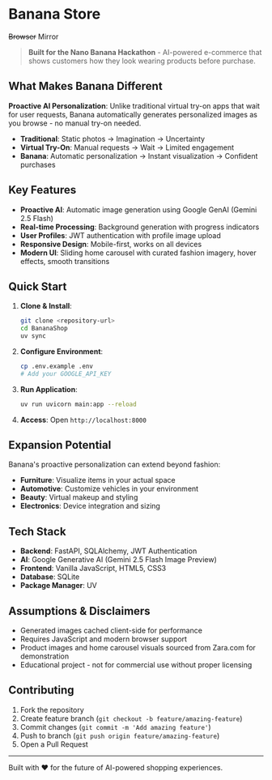 # Banana Store
~~Browser~~ Mirror


> **Built for the Nano Banana Hackathon** - AI-powered e-commerce that shows customers how they look wearing products before purchase.

## What Makes Banana Different

**Proactive AI Personalization**: Unlike traditional virtual try-on apps that wait for user requests, Banana automatically generates personalized images as you browse - no manual try-on needed.

- **Traditional**: Static photos → Imagination → Uncertainty
- **Virtual Try-On**: Manual requests → Wait → Limited engagement  
- **Banana**: Automatic personalization → Instant visualization → Confident purchases

## Key Features

- **Proactive AI**: Automatic image generation using Google GenAI (Gemini 2.5 Flash)
- **Real-time Processing**: Background generation with progress indicators
- **User Profiles**: JWT authentication with profile image upload
- **Responsive Design**: Mobile-first, works on all devices
- **Modern UI**: Sliding home carousel with curated fashion imagery, hover effects, smooth transitions

## Quick Start

1. **Clone & Install**:
   ```bash
   git clone <repository-url>
   cd BananaShop
   uv sync
   ```

2. **Configure Environment**:
   ```bash
   cp .env.example .env
   # Add your GOOGLE_API_KEY
   ```

3. **Run Application**:
   ```bash
   uv run uvicorn main:app --reload
   ```

4. **Access**: Open `http://localhost:8000`

## Expansion Potential

Banana's proactive personalization can extend beyond fashion:
- **Furniture**: Visualize items in your actual space
- **Automotive**: Customize vehicles in your environment  
- **Beauty**: Virtual makeup and styling
- **Electronics**: Device integration and sizing

## Tech Stack

- **Backend**: FastAPI, SQLAlchemy, JWT Authentication
- **AI**: Google Generative AI (Gemini 2.5 Flash Image Preview)
- **Frontend**: Vanilla JavaScript, HTML5, CSS3
- **Database**: SQLite
- **Package Manager**: UV

## Assumptions & Disclaimers

- Generated images cached client-side for performance
- Requires JavaScript and modern browser support
- Product images and home carousel visuals sourced from Zara.com for demonstration
- Educational project - not for commercial use without proper licensing

## Contributing

1. Fork the repository
2. Create feature branch (`git checkout -b feature/amazing-feature`)
3. Commit changes (`git commit -m 'Add amazing feature'`)
4. Push to branch (`git push origin feature/amazing-feature`)
5. Open a Pull Request

---

Built with ❤️ for the future of AI-powered shopping experiences.
